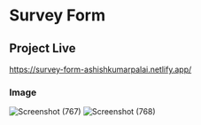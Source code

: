 # Survey Form

## Project Live
https://survey-form-ashishkumarpalai.netlify.app/

### Image
![Screenshot (767)](https://github.com/ashishkumarpalai/CodeAlpha-INTERNSHIP/assets/112760336/e0efb6ef-91eb-460a-b673-a9fb97b88fe9)
![Screenshot (768)](https://github.com/ashishkumarpalai/CodeAlpha-INTERNSHIP/assets/112760336/be702a32-6bac-4631-9d64-0a1efc612960)
